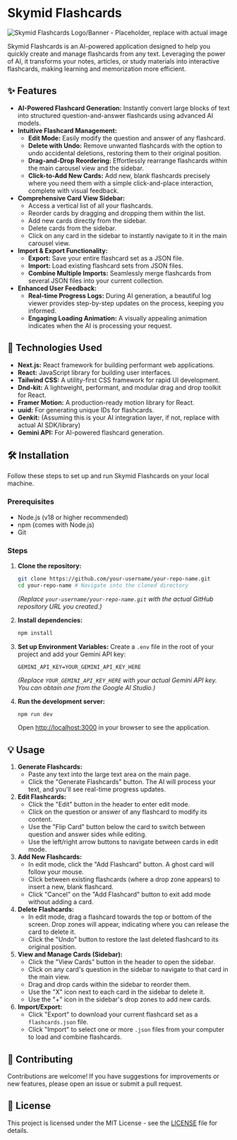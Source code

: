 # Skymid Flashcards

![Skymid Flashcards Logo/Banner - Placeholder, replace with actual image](https://via.placeholder.com/800x200?text=Skymid+Flashcards)

Skymid Flashcards is an AI-powered application designed to help you quickly create and manage flashcards from any text. Leveraging the power of AI, it transforms your notes, articles, or study materials into interactive flashcards, making learning and memorization more efficient.

## ✨ Features

*   **AI-Powered Flashcard Generation:** Instantly convert large blocks of text into structured question-and-answer flashcards using advanced AI models.
*   **Intuitive Flashcard Management:**
    *   **Edit Mode:** Easily modify the question and answer of any flashcard.
    *   **Delete with Undo:** Remove unwanted flashcards with the option to undo accidental deletions, restoring them to their original position.
    *   **Drag-and-Drop Reordering:** Effortlessly rearrange flashcards within the main carousel view and the sidebar.
    *   **Click-to-Add New Cards:** Add new, blank flashcards precisely where you need them with a simple click-and-place interaction, complete with visual feedback.
*   **Comprehensive Card View Sidebar:**
    *   Access a vertical list of all your flashcards.
    *   Reorder cards by dragging and dropping them within the list.
    *   Add new cards directly from the sidebar.
    *   Delete cards from the sidebar.
    *   Click on any card in the sidebar to instantly navigate to it in the main carousel view.
*   **Import & Export Functionality:**
    *   **Export:** Save your entire flashcard set as a JSON file.
    *   **Import:** Load existing flashcard sets from JSON files.
    *   **Combine Multiple Imports:** Seamlessly merge flashcards from several JSON files into your current collection.
*   **Enhanced User Feedback:**
    *   **Real-time Progress Logs:** During AI generation, a beautiful log viewer provides step-by-step updates on the process, keeping you informed.
    *   **Engaging Loading Animation:** A visually appealing animation indicates when the AI is processing your request.

## 🚀 Technologies Used

*   **Next.js:** React framework for building performant web applications.
*   **React:** JavaScript library for building user interfaces.
*   **Tailwind CSS:** A utility-first CSS framework for rapid UI development.
*   **Dnd-kit:** A lightweight, performant, and modular drag and drop toolkit for React.
*   **Framer Motion:** A production-ready motion library for React.
*   **uuid:** For generating unique IDs for flashcards.
*   **Genkit:** (Assuming this is your AI integration layer, if not, replace with actual AI SDK/library)
*   **Gemini API:** For AI-powered flashcard generation.

## 🛠️ Installation

Follow these steps to set up and run Skymid Flashcards on your local machine.

### Prerequisites

*   Node.js (v18 or higher recommended)
*   npm (comes with Node.js)
*   Git

### Steps

1.  **Clone the repository:**
    ```bash
    git clone https://github.com/your-username/your-repo-name.git
    cd your-repo-name # Navigate into the cloned directory
    ```
    *(Replace `your-username/your-repo-name.git` with the actual GitHub repository URL you created.)*

2.  **Install dependencies:**
    ```bash
    npm install
    ```

3.  **Set up Environment Variables:**
    Create a `.env` file in the root of your project and add your Gemini API key:
    ```
    GEMINI_API_KEY=YOUR_GEMINI_API_KEY_HERE
    ```
    *(Replace `YOUR_GEMINI_API_KEY_HERE` with your actual Gemini API key. You can obtain one from the Google AI Studio.)*

4.  **Run the development server:**
    ```bash
    npm run dev
    ```

    Open [http://localhost:3000](http://localhost:3000) in your browser to see the application.

## 💡 Usage

1.  **Generate Flashcards:**
    *   Paste any text into the large text area on the main page.
    *   Click the "Generate Flashcards" button. The AI will process your text, and you'll see real-time progress updates.
2.  **Edit Flashcards:**
    *   Click the "Edit" button in the header to enter edit mode.
    *   Click on the question or answer of any flashcard to modify its content.
    *   Use the "Flip Card" button below the card to switch between question and answer sides while editing.
    *   Use the left/right arrow buttons to navigate between cards in edit mode.
3.  **Add New Flashcards:**
    *   In edit mode, click the "Add Flashcard" button. A ghost card will follow your mouse.
    *   Click between existing flashcards (where a drop zone appears) to insert a new, blank flashcard.
    *   Click "Cancel" on the "Add Flashcard" button to exit add mode without adding a card.
4.  **Delete Flashcards:**
    *   In edit mode, drag a flashcard towards the top or bottom of the screen. Drop zones will appear, indicating where you can release the card to delete it.
    *   Click the "Undo" button to restore the last deleted flashcard to its original position.
5.  **View and Manage Cards (Sidebar):**
    *   Click the "View Cards" button in the header to open the sidebar.
    *   Click on any card's question in the sidebar to navigate to that card in the main view.
    *   Drag and drop cards within the sidebar to reorder them.
    *   Use the "X" icon next to each card in the sidebar to delete it.
    *   Use the "+" icon in the sidebar's drop zones to add new cards.
6.  **Import/Export:**
    *   Click "Export" to download your current flashcard set as a `flashcards.json` file.
    *   Click "Import" to select one or more `.json` files from your computer to load and combine flashcards.

## 🤝 Contributing

Contributions are welcome! If you have suggestions for improvements or new features, please open an issue or submit a pull request.

## 📄 License

This project is licensed under the MIT License - see the [LICENSE](LICENSE) file for details.